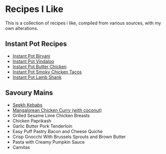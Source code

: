 # Recipes I Like

This is a collection of recipes i like, compiled from various sources, with my own alterations. 

## Instant Pot Recipes
* [Instant Pot Biryani](biryani.md)
* [Instant Pot Vindaloo](vindaloo.md)
* [Instant Pot Butter Chicken](butterchicken.md)
* [Instant Pot Smoky Chicken Tacos](smokeychicken.md)
* [Instant Pot Lamb Shank](lambshank.md)

## Savoury Mains
- [Seekh Kebabs](seekhkebab.md)
- [Mangalorean Chicken Curry (with coconut)](mangloreanchicken.md)
- Grilled Sesame Lime Chicken Breasts
- Chicken Paprikash
- Garlic Butter Pork Tenderloin
- Easy Puff Pastry Bacon and Cheese Quiche
- Crisp Gnocchi With Brussels Sprouts and Brown Butter
- Pasta with Creamy Pumpkin Sauce
- Carnitas


